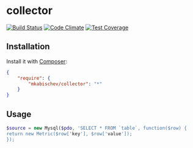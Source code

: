 # collector
[![Build Status](https://travis-ci.org/mkabischev/collector.svg?branch=master)](https://travis-ci.org/mkabischev/collector)
[![Code Climate](https://codeclimate.com/github/mkabischev/collector/badges/gpa.svg)](https://codeclimate.com/github/mkabischev/collector)
[![Test Coverage](https://codeclimate.com/github/mkabischev/collector/badges/coverage.svg)](https://codeclimate.com/github/mkabischev/collector)

## Installation

Install it with [Composer](https://getcomposer.org/):
```json
{
    "require": {
        "mkabischev/collector": "*"
    }
}
```

## Usage
```php
$source = new Mysql($pdo, 'SELECT * FROM `table`, function($row) {
return new Metric($row['key'], $row['value']);
});
```
